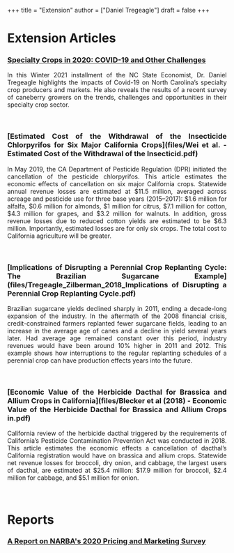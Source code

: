 +++
title = "Extension"
author = ["Daniel Tregeagle"]
draft = false
+++

<style>
body {
text-align: justify}
</style>

# Extension Articles

### [Specialty Crops in 2020: COVID-19 and Other Challenges](files/Specialty-Crops-in-2020-COVID-19-and-Other-Challenges.pdf)

In this Winter 2021 installment of the NC State Economist, Dr. Daniel Tregeagle highlights the impacts of Covid-19 on North Carolina’s specialty crop producers and markets. He also reveals the results of a recent survey of caneberry growers on the trends, challenges and opportunities in their specialty crop sector.

<br>

### [Estimated Cost of the Withdrawal of the Insecticide Chlorpyrifos for Six Major California Crops](files/Wei et al. - Estimated Cost of the Withdrawal of the Insecticid.pdf)

In May 2019, the CA Department of Pesticide Regulation (DPR) initiated the cancellation of the pesticide chlorpyrifos. This article estimates the economic effects of cancellation on six major California crops. Statewide annual revenue losses are estimated at \$11.5 million, averaged across acreage and pesticide use for three base years (2015–2017): \$1.6 million for alfalfa, \$0.6 million for almonds, \$1 million for citrus, \$7.1 million for cotton, \$4.3 million for grapes, and \$3.2 million for walnuts. In addition, gross revenue losses due to reduced cotton yields are estimated to be \$6.3 million. Importantly, estimated losses are for only six crops. The total cost to California agriculture will be greater.

<br>

### [Implications of Disrupting a Perennial Crop Replanting Cycle: The Brazilian Sugarcane Example](files/Tregeagle_Zilberman_2018_Implications of Disrupting a Perennial Crop Replanting Cycle.pdf)

Brazilian sugarcane yields declined sharply in 2011, ending a decade-long expansion of the industry. In the aftermath of the 2008 financial crisis, credit-constrained farmers replanted fewer sugarcane fields, leading to an increase in the average age of canes and a decline in yield several years later. Had average age remained constant over this period, industry revenues would have been around 10% higher in 2011 and 2012. This example shows how interruptions to the regular replanting schedules of a perennial crop can have production effects years into the future.

<br>

### [Economic Value of the Herbicide Dacthal for Brassica and Allium Crops in California](files/Blecker et al (2018) - Economic Value of the Herbicide Dacthal for Brassica and Allium Crops in.pdf)

California review of the herbicide dacthal triggered by the requirements of California’s Pesticide Contamination Prevention Act was conducted in 2018. This article estimates the economic effects a cancellation of dacthal’s California registration would have on brassica and allium crops. Statewide net revenue losses for broccoli, dry onion, and cabbage, the largest users of dacthal, are estimated at \$25.4 million: \$17.9 million for broccoli, \$2.4 million for cabbage, and $5.1 million for onion.

<br>

# Reports

### [A Report on NARBA's 2020 Pricing and Marketing Survey](files/2020-Caneberry-Pricing-Survey-Report-Nov.pdf)
